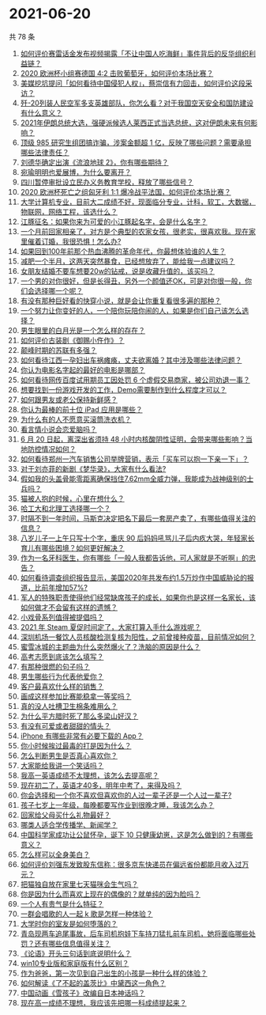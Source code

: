 # 2021-06-20

共 78 条

<!-- BEGIN -->
<!-- 最后更新时间 Sun Jun 20 2021 09:58:19 GMT+0800 (China Standard Time) -->

1. [如何评价赛雷话金发布视频揭露「不让中国人吃海鲜」事件背后的反华组织利益链？](https://www.zhihu.com/question/465827983)
2. [2020 欧洲杯小组赛德国 4:2 击败葡萄牙，如何评价本场比赛？](https://www.zhihu.com/question/466062228)
3. [美媒挖坑提问「如何看待中国侵犯人权」，蔡崇信有力回击，如何评价这段采访？](https://www.zhihu.com/question/465932695)
4. [歼-20列装人民空军多支英雄部队，你怎么看？对于我国空天安全和国防建设有什么意义？](https://www.zhihu.com/question/465781827)
5. [2021年伊朗总统大选，强硬派候选人莱西正式当选总统，这对伊朗未来有何影响？](https://www.zhihu.com/question/465948308)
6. [顶级 985 研究生组团搞诈骗，涉案金额超 1
   亿，反映了哪些问题？需要承担哪些法律责任？](https://www.zhihu.com/question/465557339)
7. [刘德华确定出演《流浪地球 2》，你有哪些期待？](https://www.zhihu.com/question/465932631)
8. [宛瑜明明也爱展博，为什么要离开？](https://www.zhihu.com/question/443423809)
9. [四川暂停审批设立民办义务教育学校，释放了哪些信号？](https://www.zhihu.com/question/465529577)
10. [2020 欧洲杯死亡之组匈牙利 1:1
    爆冷战平法国，如何评价本场比赛？](https://www.zhihu.com/question/465967890)
11. [大学计算机专业，目前大二成绩不好，现面临分专业，计科，软工，大数据，物联网，网络工程，该选什么？](https://www.zhihu.com/question/461632323)
12. [江豚征名：如果你来为可爱的小江豚起名字，会是什么名字？](https://www.zhihu.com/question/465558759)
13. [一个月前回家相亲了，对方是个典型的农家女孩，很老实，很喜欢我。现在家里催着订婚，我很恐惧！怎么办?](https://www.zhihu.com/question/465677410)
14. [如果回到100年前那个热血沸腾的革命年代，你最想体验谁的人生？](https://www.zhihu.com/question/460118166)
15. [减肥一个半月，这两天突然暴食，已经想放弃了，能给我一点建议吗？](https://www.zhihu.com/question/460226695)
16. [女朋友结婚不要车想要20w的钻戒，说是收藏升值的，该买吗？](https://www.zhihu.com/question/460481721)
17. [一个男的对你很好，但是长得丑，另外一个颜值还OK，可是对你很一般，你们会选择哪一个呢？](https://www.zhihu.com/question/463039719)
18. [有没有那种巨好看的快穿小说，就是会让你重复看很多遍的那种？](https://www.zhihu.com/question/384160568)
19. [一个努力让你变好的人，一个陪你玩陪你闹的人，如果是你们自己该怎么选择？](https://www.zhihu.com/question/464726557)
20. [男生眼里的白月光是一个怎么样的存在？](https://www.zhihu.com/question/277228908)
21. [如何评价古装剧《御赐小仵作》？](https://www.zhihu.com/question/457117887)
22. [颠峰时期的苏联有多强？](https://www.zhihu.com/question/35905985)
23. [如何看待江西一孕妇出车祸瘫痪，丈夫欲离婚？其中涉及哪些法律问题？](https://www.zhihu.com/question/465900205)
24. [你认为电影名字起的最好的电影是哪部？](https://www.zhihu.com/question/464066501)
25. [如何看待网传百度试用期员工因处罚 6
    个虚假交易商家，被公司劝退一事？](https://www.zhihu.com/question/465745130)
26. [想要找到一份游戏开发的工作，Demo需要制作到什么程度才可以？](https://www.zhihu.com/question/458749690)
27. [如何跟男友或老公保持新鲜感？](https://www.zhihu.com/question/323121337)
28. [你认为最棒的前十位 iPad 应用是哪些？](https://www.zhihu.com/question/34453138)
29. [为什么有的人不愿意买滚筒洗衣机？](https://www.zhihu.com/question/393287010)
30. [看言情小说会恋爱脑吗？](https://www.zhihu.com/question/459727415)
31. [6 月 20 日起，离深出省须持 48
    小时内核酸阴性证明，会带来哪些影响？当地防控情况如何？](https://www.zhihu.com/question/466006647)
32. [如何看待郑州一汽车销售公司举牌营销，表示「买车可以抱一下亲一下」？](https://www.zhihu.com/question/465898157)
33. [对于刘亦菲的新剧《梦华录》，大家有什么看法?](https://www.zhihu.com/question/463716425)
34. [假如我的头盖骨能零距离确保挡住7.62mm全威力弹，我能成为战神级别的士兵吗？](https://www.zhihu.com/question/444459120)
35. [猫被人抱的时候，心里在想什么？](https://www.zhihu.com/question/463390158)
36. [哈工大和北理工选择哪一个？](https://www.zhihu.com/question/329076452)
37. [时隔不到一年时间，马斯克决定把名下最后一套房产卖了，有哪些值得关注的信息？](https://www.zhihu.com/question/465124442)
38. [八岁儿子一上午只写十个字，重庆 90
    后妈妈吼骂儿子后内疚大哭，年轻家长育儿有哪些困境？如何更好解决？](https://www.zhihu.com/question/465723069)
39. [作为一名牙科医生，你有哪些「一般人我都告诉他，可人家就是不听啊」的忠告？](https://www.zhihu.com/question/56477060)
40. [如何看待调查组织报告显示，美国2020年共发布约1.5万炒作中国威胁论的报道，比前年增加57%?](https://www.zhihu.com/question/465877952)
41. [军人的特殊职责使得他们经常缺席孩子的成长，如果你也是这样一名家长，该如何做才不会留有这样的遗憾？](https://www.zhihu.com/question/462405175)
42. [小戏骨系列值得被提倡吗？](https://www.zhihu.com/question/354286546)
43. [2021 年 Steam 夏促时间定了，大家打算入手什么游戏呢？](https://www.zhihu.com/question/456973633)
44. [深圳机场一餐饮人员核酸检测复核为阳性，之前曾接种疫苗，目前情况如何？](https://www.zhihu.com/question/465742318)
45. [蜜雪冰城的主题曲为什么突然爆火了？洗脑的原因是什么？](https://www.zhihu.com/question/464996660)
46. [高考志愿到底该怎么填写？](https://www.zhihu.com/question/409122324)
47. [有那种很燃的句子吗？](https://www.zhihu.com/question/457916101)
48. [男生哪些行为代表他爱你？](https://www.zhihu.com/question/460665781)
49. [客户最喜欢什么样的销售？](https://www.zhihu.com/question/379701960)
50. [画成这样参加比赛能稳拿一等奖吗？](https://www.zhihu.com/question/460339045)
51. [真的没人吐槽卫生棉条难用么？](https://www.zhihu.com/question/300142490)
52. [为什么平方腊时死了那么多梁山好汉？](https://www.zhihu.com/question/459476694)
53. [有没有可爱或者甜甜的情头？](https://www.zhihu.com/question/391413854)
54. [iPhone 有哪些非常有必要下载的 App？](https://www.zhihu.com/question/28306141)
55. [你小时候挨过最毒的打是因为什么？](https://www.zhihu.com/question/387847644)
56. [怎么判断男生是否真心喜欢你？](https://www.zhihu.com/question/431695365)
57. [大家能给我讲一个笑话吗？](https://www.zhihu.com/question/464776360)
58. [我高一英语成绩不太理想，该怎么去提高呢？](https://www.zhihu.com/question/463008113)
59. [现在初二了，英语才40多，明年中考了，来得及吗？](https://www.zhihu.com/question/463442997)
60. [你会选择和一个你不喜欢但喜欢你的人过一辈子还是一个人过一辈子?](https://www.zhihu.com/question/461105913)
61. [孩子七岁上一年级，每晚都要写作业到很晚才睡，我该怎么办？](https://www.zhihu.com/question/453264257)
62. [回家给父母买什么礼物最好？](https://www.zhihu.com/question/19553791)
63. [哪类人适合学传播学、新闻学？](https://www.zhihu.com/question/358819557)
64. [中国科学家成功让公鼠怀孕，诞下 10
    只健康幼崽，这是怎么做到的？有哪些意义？](https://www.zhihu.com/question/465862552)
65. [怎么样可以全身美白？](https://www.zhihu.com/question/24969320)
66. [如何评价刘强东发致股东信称：很多京东快递员在偏远省份都能月收入过万元？](https://www.zhihu.com/question/465738678)
67. [把猫独自放在家里七天猫咪会生气吗？](https://www.zhihu.com/question/297157565)
68. [你是因为什么而喜欢上现在的偶像的？就单纯的因为脸吗？](https://www.zhihu.com/question/457095758)
69. [一个人有贵气是什么特征？](https://www.zhihu.com/question/61071183)
70. [一群会唱歌的人一起 k 歌是怎样一种体验？](https://www.zhihu.com/question/34563032)
71. [大学时你的室友是如何堕落的？](https://www.zhihu.com/question/351402740)
72. [青岛现两车追尾事故，后车司机抱娃下车持刀猛扎前车司机，她将面临哪些处罚？还有哪些信息值得关注？](https://www.zhihu.com/question/465539331)
73. [《论语》开头三句话到底说明什么？](https://www.zhihu.com/question/458542584)
74. [win10专业版和家庭版有什么区别？](https://www.zhihu.com/question/51633999)
75. [作为爸爸，第一次见到自己出生的小孩是一种什么样的体验？](https://www.zhihu.com/question/352453251)
76. [如何解读《了不起的盖茨比》中黛西这一角色？](https://www.zhihu.com/question/464349748)
77. [中国动画《雪孩子》改编自日本神话吗？](https://www.zhihu.com/question/465234646)
78. [现在高一成绩不理想，我应该先把哪一科成绩提起来？](https://www.zhihu.com/question/460555751)

<!-- END -->

